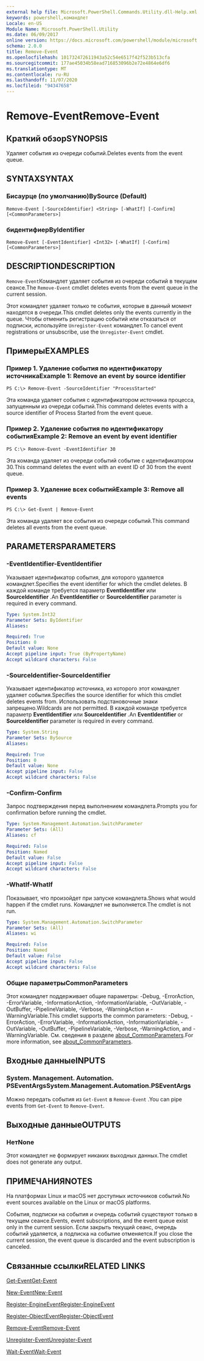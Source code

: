 ```yaml
---
external help file: Microsoft.PowerShell.Commands.Utility.dll-Help.xml
keywords: powershell,командлет
Locale: en-US
Module Name: Microsoft.PowerShell.Utility
ms.date: 06/09/2017
online version: https://docs.microsoft.com/powershell/module/microsoft.powershell.utility/remove-event?view=powershell-7.1&WT.mc_id=ps-gethelp
schema: 2.0.0
title: Remove-Event
ms.openlocfilehash: 101732472611943a52c54e6517f42f523b513cfa
ms.sourcegitcommit: 177ae45034b58ead716853096b2e72e4864e6df6
ms.translationtype: MT
ms.contentlocale: ru-RU
ms.lasthandoff: 11/07/2020
ms.locfileid: "94347658"
---
```

# <span data-ttu-id="2692a-103">Remove-Event</span><span class="sxs-lookup"><span data-stu-id="2692a-103">Remove-Event</span></span>

## <span data-ttu-id="2692a-104">Краткий обзор</span><span class="sxs-lookup"><span data-stu-id="2692a-104">SYNOPSIS</span></span>
<span data-ttu-id="2692a-105">Удаляет события из очереди событий.</span><span class="sxs-lookup"><span data-stu-id="2692a-105">Deletes events from the event queue.</span></span>

## <span data-ttu-id="2692a-106">SYNTAX</span><span class="sxs-lookup"><span data-stu-id="2692a-106">SYNTAX</span></span>

### <span data-ttu-id="2692a-107">Бисаурце (по умолчанию)</span><span class="sxs-lookup"><span data-stu-id="2692a-107">BySource (Default)</span></span>

```
Remove-Event [-SourceIdentifier] <String> [-WhatIf] [-Confirm] [<CommonParameters>]
```

### <span data-ttu-id="2692a-108">бидентифиер</span><span class="sxs-lookup"><span data-stu-id="2692a-108">ByIdentifier</span></span>

```
Remove-Event [-EventIdentifier] <Int32> [-WhatIf] [-Confirm] [<CommonParameters>]
```

## <span data-ttu-id="2692a-109">DESCRIPTION</span><span class="sxs-lookup"><span data-stu-id="2692a-109">DESCRIPTION</span></span>

<span data-ttu-id="2692a-110">`Remove-Event`Командлет удаляет события из очереди событий в текущем сеансе.</span><span class="sxs-lookup"><span data-stu-id="2692a-110">The `Remove-Event` cmdlet deletes events from the event queue in the current session.</span></span>

<span data-ttu-id="2692a-111">Этот командлет удаляет только те события, которые в данный момент находятся в очереди.</span><span class="sxs-lookup"><span data-stu-id="2692a-111">This cmdlet deletes only the events currently in the queue.</span></span> <span data-ttu-id="2692a-112">Чтобы отменить регистрацию событий или отказаться от подписки, используйте `Unregister-Event` командлет.</span><span class="sxs-lookup"><span data-stu-id="2692a-112">To cancel event registrations or unsubscribe, use the `Unregister-Event` cmdlet.</span></span>

## <span data-ttu-id="2692a-113">Примеры</span><span class="sxs-lookup"><span data-stu-id="2692a-113">EXAMPLES</span></span>

### <span data-ttu-id="2692a-114">Пример 1. Удаление события по идентификатору источника</span><span class="sxs-lookup"><span data-stu-id="2692a-114">Example 1: Remove an event by source identifier</span></span>

```
PS C:\> Remove-Event -SourceIdentifier "ProcessStarted"
```

<span data-ttu-id="2692a-115">Эта команда удаляет события с идентификатором источника процесса, запущенным из очереди событий.</span><span class="sxs-lookup"><span data-stu-id="2692a-115">This command deletes events with a source identifier of Process Started from the event queue.</span></span>

### <span data-ttu-id="2692a-116">Пример 2. Удаление события по идентификатору события</span><span class="sxs-lookup"><span data-stu-id="2692a-116">Example 2: Remove an event by event identifier</span></span>

```
PS C:\> Remove-Event -EventIdentifier 30
```

<span data-ttu-id="2692a-117">Эта команда удаляет из очереди событий событие с идентификатором 30.</span><span class="sxs-lookup"><span data-stu-id="2692a-117">This command deletes the event with an event ID of 30 from the event queue.</span></span>

### <span data-ttu-id="2692a-118">Пример 3. Удаление всех событий</span><span class="sxs-lookup"><span data-stu-id="2692a-118">Example 3: Remove all events</span></span>

```
PS C:\> Get-Event | Remove-Event
```

<span data-ttu-id="2692a-119">Эта команда удаляет все события из очереди событий.</span><span class="sxs-lookup"><span data-stu-id="2692a-119">This command deletes all events from the event queue.</span></span>

## <span data-ttu-id="2692a-120">PARAMETERS</span><span class="sxs-lookup"><span data-stu-id="2692a-120">PARAMETERS</span></span>

### <span data-ttu-id="2692a-121">-EventIdentifier</span><span class="sxs-lookup"><span data-stu-id="2692a-121">-EventIdentifier</span></span>

<span data-ttu-id="2692a-122">Указывает идентификатор события, для которого удаляется командлет.</span><span class="sxs-lookup"><span data-stu-id="2692a-122">Specifies the event identifier for which the cmdlet deletes.</span></span> <span data-ttu-id="2692a-123">В каждой команде требуется параметр **EventIdentifier** или **SourceIdentifier** .</span><span class="sxs-lookup"><span data-stu-id="2692a-123">An **EventIdentifier** or **SourceIdentifier** parameter is required in every command.</span></span>

```yaml
Type: System.Int32
Parameter Sets: ByIdentifier
Aliases:

Required: True
Position: 0
Default value: None
Accept pipeline input: True (ByPropertyName)
Accept wildcard characters: False
```

### <span data-ttu-id="2692a-124">-SourceIdentifier</span><span class="sxs-lookup"><span data-stu-id="2692a-124">-SourceIdentifier</span></span>

<span data-ttu-id="2692a-125">Указывает идентификатор источника, из которого этот командлет удаляет события.</span><span class="sxs-lookup"><span data-stu-id="2692a-125">Specifies the source identifier for which this cmdlet deletes events from.</span></span> <span data-ttu-id="2692a-126">Использовать подстановочные знаки запрещено.</span><span class="sxs-lookup"><span data-stu-id="2692a-126">Wildcards are not permitted.</span></span> <span data-ttu-id="2692a-127">В каждой команде требуется параметр **EventIdentifier** или **SourceIdentifier** .</span><span class="sxs-lookup"><span data-stu-id="2692a-127">An **EventIdentifier** or **SourceIdentifier** parameter is required in every command.</span></span>

```yaml
Type: System.String
Parameter Sets: BySource
Aliases:

Required: True
Position: 0
Default value: None
Accept pipeline input: False
Accept wildcard characters: False
```

### <span data-ttu-id="2692a-128">-Confirm</span><span class="sxs-lookup"><span data-stu-id="2692a-128">-Confirm</span></span>

<span data-ttu-id="2692a-129">Запрос подтверждения перед выполнением командлета.</span><span class="sxs-lookup"><span data-stu-id="2692a-129">Prompts you for confirmation before running the cmdlet.</span></span>

```yaml
Type: System.Management.Automation.SwitchParameter
Parameter Sets: (All)
Aliases: cf

Required: False
Position: Named
Default value: False
Accept pipeline input: False
Accept wildcard characters: False
```

### <span data-ttu-id="2692a-130">-WhatIf</span><span class="sxs-lookup"><span data-stu-id="2692a-130">-WhatIf</span></span>

<span data-ttu-id="2692a-131">Показывает, что произойдет при запуске командлета.</span><span class="sxs-lookup"><span data-stu-id="2692a-131">Shows what would happen if the cmdlet runs.</span></span> <span data-ttu-id="2692a-132">Командлет не выполняется.</span><span class="sxs-lookup"><span data-stu-id="2692a-132">The cmdlet is not run.</span></span>

```yaml
Type: System.Management.Automation.SwitchParameter
Parameter Sets: (All)
Aliases: wi

Required: False
Position: Named
Default value: False
Accept pipeline input: False
Accept wildcard characters: False
```

### <span data-ttu-id="2692a-133">Общие параметры</span><span class="sxs-lookup"><span data-stu-id="2692a-133">CommonParameters</span></span>

<span data-ttu-id="2692a-134">Этот командлет поддерживает общие параметры: -Debug, -ErrorAction, -ErrorVariable, -InformationAction, -InformationVariable, -OutVariable, -OutBuffer, -PipelineVariable, -Verbose, -WarningAction и -WarningVariable.</span><span class="sxs-lookup"><span data-stu-id="2692a-134">This cmdlet supports the common parameters: -Debug, -ErrorAction, -ErrorVariable, -InformationAction, -InformationVariable, -OutVariable, -OutBuffer, -PipelineVariable, -Verbose, -WarningAction, and -WarningVariable.</span></span> <span data-ttu-id="2692a-135">См. сведения в разделе [about_CommonParameters](https://go.microsoft.com/fwlink/?LinkID=113216).</span><span class="sxs-lookup"><span data-stu-id="2692a-135">For more information, see [about_CommonParameters](https://go.microsoft.com/fwlink/?LinkID=113216).</span></span>

## <span data-ttu-id="2692a-136">Входные данные</span><span class="sxs-lookup"><span data-stu-id="2692a-136">INPUTS</span></span>

### <span data-ttu-id="2692a-137">System. Management. Automation. PSEventArgs</span><span class="sxs-lookup"><span data-stu-id="2692a-137">System.Management.Automation.PSEventArgs</span></span>

<span data-ttu-id="2692a-138">Можно передать события из `Get-Event` в `Remove-Event` .</span><span class="sxs-lookup"><span data-stu-id="2692a-138">You can pipe events from `Get-Event` to `Remove-Event`.</span></span>

## <span data-ttu-id="2692a-139">Выходные данные</span><span class="sxs-lookup"><span data-stu-id="2692a-139">OUTPUTS</span></span>

### <span data-ttu-id="2692a-140">Нет</span><span class="sxs-lookup"><span data-stu-id="2692a-140">None</span></span>

<span data-ttu-id="2692a-141">Этот командлет не формирует никаких выходных данных.</span><span class="sxs-lookup"><span data-stu-id="2692a-141">The cmdlet does not generate any output.</span></span>

## <span data-ttu-id="2692a-142">ПРИМЕЧАНИЯ</span><span class="sxs-lookup"><span data-stu-id="2692a-142">NOTES</span></span>

<span data-ttu-id="2692a-143">На платформах Linux и macOS нет доступных источников событий.</span><span class="sxs-lookup"><span data-stu-id="2692a-143">No event sources available on the Linux or macOS platforms.</span></span>

<span data-ttu-id="2692a-144">События, подписки на события и очередь событий существуют только в текущем сеансе.</span><span class="sxs-lookup"><span data-stu-id="2692a-144">Events, event subscriptions, and the event queue exist only in the current session.</span></span> <span data-ttu-id="2692a-145">Если закрыть текущий сеанс, очередь событий удаляется, а подписка на событие отменяется.</span><span class="sxs-lookup"><span data-stu-id="2692a-145">If you close the current session, the event queue is discarded and the event subscription is canceled.</span></span>

## <span data-ttu-id="2692a-146">Связанные ссылки</span><span class="sxs-lookup"><span data-stu-id="2692a-146">RELATED LINKS</span></span>

[<span data-ttu-id="2692a-147">Get-Event</span><span class="sxs-lookup"><span data-stu-id="2692a-147">Get-Event</span></span>](Get-Event.md)

[<span data-ttu-id="2692a-148">New-Event</span><span class="sxs-lookup"><span data-stu-id="2692a-148">New-Event</span></span>](New-Event.md)

[<span data-ttu-id="2692a-149">Register-EngineEvent</span><span class="sxs-lookup"><span data-stu-id="2692a-149">Register-EngineEvent</span></span>](Register-EngineEvent.md)

[<span data-ttu-id="2692a-150">Register-ObjectEvent</span><span class="sxs-lookup"><span data-stu-id="2692a-150">Register-ObjectEvent</span></span>](Register-ObjectEvent.md)

[<span data-ttu-id="2692a-151">Remove-Event</span><span class="sxs-lookup"><span data-stu-id="2692a-151">Remove-Event</span></span>](Remove-Event.md)

[<span data-ttu-id="2692a-152">Unregister-Event</span><span class="sxs-lookup"><span data-stu-id="2692a-152">Unregister-Event</span></span>](Unregister-Event.md)

[<span data-ttu-id="2692a-153">Wait-Event</span><span class="sxs-lookup"><span data-stu-id="2692a-153">Wait-Event</span></span>](Wait-Event.md)
